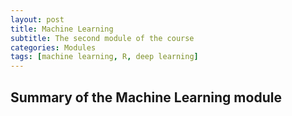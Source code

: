 ```yaml
---
layout: post
title: Machine Learning
subtitle: The second module of the course
categories: Modules
tags: [machine learning, R, deep learning]
---
```


## Summary of the Machine Learning module
